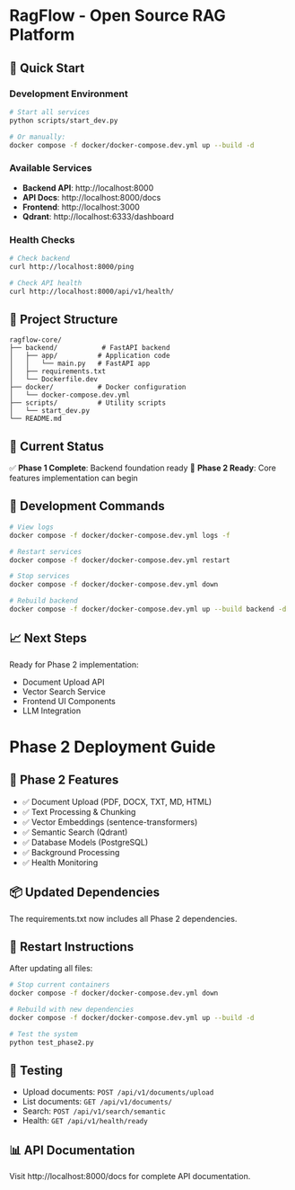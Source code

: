 # RagFlow - Open Source RAG Platform

## 🚀 Quick Start

### Development Environment

```bash
# Start all services
python scripts/start_dev.py

# Or manually:
docker compose -f docker/docker-compose.dev.yml up --build -d
```

### Available Services

- **Backend API**: http://localhost:8000
- **API Docs**: http://localhost:8000/docs
- **Frontend**: http://localhost:3000
- **Qdrant**: http://localhost:6333/dashboard

### Health Checks

```bash
# Check backend
curl http://localhost:8000/ping

# Check API health
curl http://localhost:8000/api/v1/health/
```

## 📁 Project Structure

```
ragflow-core/
├── backend/           # FastAPI backend
│   ├── app/          # Application code
│   │   └── main.py   # FastAPI app
│   ├── requirements.txt
│   └── Dockerfile.dev
├── docker/           # Docker configuration
│   └── docker-compose.dev.yml
├── scripts/          # Utility scripts
│   └── start_dev.py
└── README.md
```

## 🎯 Current Status

✅ **Phase 1 Complete**: Backend foundation ready
🔄 **Phase 2 Ready**: Core features implementation can begin

## 🔧 Development Commands

```bash
# View logs
docker compose -f docker/docker-compose.dev.yml logs -f

# Restart services
docker compose -f docker/docker-compose.dev.yml restart

# Stop services
docker compose -f docker/docker-compose.dev.yml down

# Rebuild backend
docker compose -f docker/docker-compose.dev.yml up --build backend -d
```

## 📈 Next Steps

Ready for Phase 2 implementation:
- Document Upload API
- Vector Search Service
- Frontend UI Components
- LLM Integration


# Phase 2 Deployment Guide

## 🚀 Phase 2 Features
- ✅ Document Upload (PDF, DOCX, TXT, MD, HTML)
- ✅ Text Processing & Chunking
- ✅ Vector Embeddings (sentence-transformers)
- ✅ Semantic Search (Qdrant)
- ✅ Database Models (PostgreSQL)
- ✅ Background Processing
- ✅ Health Monitoring

## 📦 Updated Dependencies
The requirements.txt now includes all Phase 2 dependencies.

## 🔄 Restart Instructions
After updating all files:

```bash
# Stop current containers
docker compose -f docker/docker-compose.dev.yml down

# Rebuild with new dependencies
docker compose -f docker/docker-compose.dev.yml up --build -d

# Test the system
python test_phase2.py
```

## 🧪 Testing
- Upload documents: `POST /api/v1/documents/upload`
- List documents: `GET /api/v1/documents/`
- Search: `POST /api/v1/search/semantic`
- Health: `GET /api/v1/health/ready`

## 📊 API Documentation
Visit http://localhost:8000/docs for complete API documentation.